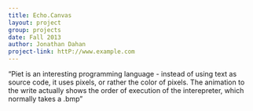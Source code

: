 ```yaml
---
title: Echo.Canvas
layout: project
group: projects
date: Fall 2013
author: Jonathan Dahan
project-link: httP://www.example.com
---
```

“Piet is an interesting programming language - instead of using text as source code, it uses pixels, or rather the color of pixels. The animation to the write actually shows the order of execution of the interepreter, which normally takes a .bmp”